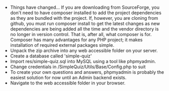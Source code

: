 * Things have changed...
 If you are downloading from SourceForge, you don't need to have composer installed to add the project dependencies as they are bundled with the project.
 If, however, you are cloning from github, you must run composer install to get the latest changes as new dependencies are being added all the time and the vendor directory is no longer in version control.
 That is, after all, what composer is for.
 Composer has many advantages for any PHP project; it makes installation of required external packages simple.
* Unpack the zip archive into any web accessible folder on your server.
* Create a database called 'simple-quiz'
* Import res/simple-quiz.sql into MySQL using a tool like phpmyadmin.
* Change credentials in /SimpleQuiz/Utils/Base/Config.php to suit
* To create your own questions and answers, phpmyadmin is probably the easiest solution for now until an Admin backend exists.
* Navigate to the web accessible folder in your browser.
